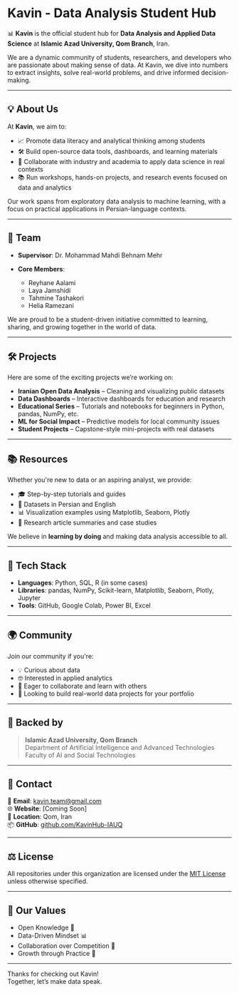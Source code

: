 # Kavin - Data Analysis Student Hub

📊 **Kavin** is the official student hub for **Data Analysis and Applied Data Science** at **Islamic Azad University, Qom Branch**, Iran.

We are a dynamic community of students, researchers, and developers who are passionate about making sense of data. At Kavin, we dive into numbers to extract insights, solve real-world problems, and drive informed decision-making.

---

## 💡 About Us

At **Kavin**, we aim to:

- 📈 Promote data literacy and analytical thinking among students  
- 🛠️ Build open-source data tools, dashboards, and learning materials  
- 🤝 Collaborate with industry and academia to apply data science in real contexts  
- 📚 Run workshops, hands-on projects, and research events focused on data and analytics

Our work spans from exploratory data analysis to machine learning, with a focus on practical applications in Persian-language contexts.

---

## 👥 Team

- **Supervisor**: Dr. Mohammad Mahdi Behnam Mehr

- **Core Members**:
  - Reyhane Aalami  
  - Laya Jamshidi
  - Tahmine Tashakori
  - Helia Ramezani

We are proud to be a student-driven initiative committed to learning, sharing, and growing together in the world of data.

---

## 🛠️ Projects

Here are some of the exciting projects we’re working on:

- **Iranian Open Data Analysis** – Cleaning and visualizing public datasets  
- **Data Dashboards** – Interactive dashboards for education and research  
- **Educational Series** – Tutorials and notebooks for beginners in Python, pandas, NumPy, etc.  
- **ML for Social Impact** – Predictive models for local community issues  
- **Student Projects** – Capstone-style mini-projects with real datasets

---

## 📚 Resources

Whether you're new to data or an aspiring analyst, we provide:

- 🎓 Step-by-step tutorials and guides  
- 📂 Datasets in Persian and English  
- 📊 Visualization examples using Matplotlib, Seaborn, Plotly  
- 📘 Research article summaries and case studies

We believe in **learning by doing** and making data analysis accessible to all.

---

## 🧰 Tech Stack

- **Languages**: Python, SQL, R (in some cases)  
- **Libraries**: pandas, NumPy, Scikit-learn, Matplotlib, Seaborn, Plotly, Jupyter  
- **Tools**: GitHub, Google Colab, Power BI, Excel

---

## 🌍 Community

Join our community if you're:

- 💡 Curious about data  
- 🤓 Interested in applied analytics  
- 💬 Eager to collaborate and learn with others  
- 💼 Looking to build real-world data projects for your portfolio

---

## 🏫 Backed by

> **Islamic Azad University, Qom Branch**  
> Department of Artificial Intelligence and Advanced Technologies  
> Faculty of AI and Social Technologies  

---

## 📩 Contact

📧 **Email**: kavin.team@gmail.com  
🌐 **Website**: [Coming Soon]  
📍 **Location**: Qom, Iran  
📦 **GitHub**: [github.com/KavinHub-IAUQ](https://github.com/KavinHub-IAUQ)

---

## ⚖️ License

All repositories under this organization are licensed under the [MIT License](./LICENSE) unless otherwise specified.

---

## 🌱 Our Values

- Open Knowledge 📖  
- Data-Driven Mindset 📊  
- Collaboration over Competition 🤝  
- Growth through Practice 🚀  

---

Thanks for checking out Kavin!  
Together, let’s make data speak.
